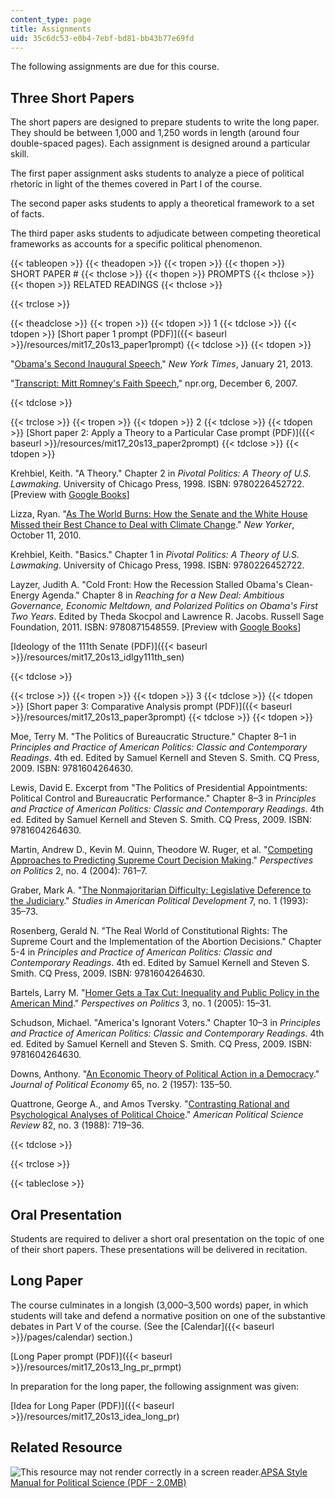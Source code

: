 ```yaml
---
content_type: page
title: Assignments
uid: 35c6dc53-e0b4-7ebf-bd81-bb43b77e69fd
---
```


The following assignments are due for this course.

Three Short Papers
------------------

The short papers are designed to prepare students to write the long paper. They should be between 1,000 and 1,250 words in length (around four double-spaced pages). Each assignment is designed around a particular skill.

The first paper assignment asks students to analyze a piece of political rhetoric in light of the themes covered in Part I of the course.

The second paper asks students to apply a theoretical framework to a set of facts.

The third paper asks students to adjudicate between competing theoretical frameworks as accounts for a specific political phenomenon.

{{< tableopen >}}
{{< theadopen >}}
{{< tropen >}}
{{< thopen >}}
SHORT PAPER #
{{< thclose >}}
{{< thopen >}}
PROMPTS
{{< thclose >}}
{{< thopen >}}
RELATED READINGS
{{< thclose >}}

{{< trclose >}}

{{< theadclose >}}
{{< tropen >}}
{{< tdopen >}}
1
{{< tdclose >}}
{{< tdopen >}}
[Short paper 1 prompt (PDF)]({{< baseurl >}}/resources/mit17_20s13_paper1prompt)
{{< tdclose >}}
{{< tdopen >}}


"[Obama's Second Inaugural Speech](http://www.nytimes.com/2013/01/21/us/politics/obamas-second-inaugural-speech.html?pagewanted=all&_r=0)," _New York Times_, January 21, 2013.

"[Transcript: Mitt Romney's Faith Speech](http://www.npr.org/templates/story/story.php?storyId=16969460)," npr.org, December 6, 2007.


{{< tdclose >}}

{{< trclose >}}
{{< tropen >}}
{{< tdopen >}}
2
{{< tdclose >}}
{{< tdopen >}}
[Short paper 2: Apply a Theory to a Particular Case prompt (PDF)]({{< baseurl >}}/resources/mit17_20s13_paper2prompt)
{{< tdclose >}}
{{< tdopen >}}


Krehbiel, Keith. "A Theory." Chapter 2 in _Pivotal Politics: A Theory of U.S. Lawmaking_. University of Chicago Press, 1998. ISBN: 9780226452722. \[Preview with [Google Books](http://books.google.com/books?id=M_oNZJw0DYgC&pg=PA20#v=onepage)\]

Lizza, Ryan. "[As The World Burns: How the Senate and the White House Missed their Best Chance to Deal with Climate Change](http://www.newyorker.com/reporting/2010/10/11/101011fa_fact_lizza)." _New Yorker_, October 11, 2010.

Krehbiel, Keith. "Basics." Chapter 1 in _Pivotal Politics: A Theory of U.S. Lawmaking_. University of Chicago Press, 1998. ISBN: 9780226452722.

Layzer, Judith A. "Cold Front: How the Recession Stalled Obama's Clean-Energy Agenda." Chapter 8 in _Reaching for a New Deal: Ambitious Governance, Economic Meltdown, and Polarized Politics on Obama's First Two Years_. Edited by Theda Skocpol and Lawrence R. Jacobs. Russell Sage Foundation, 2011. ISBN: 9780871548559. \[Preview with [Google Books](http://books.google.com/books?id=VJwirADAPzYC&pg=PA321#v=onepage)\]

[Ideology of the 111th Senate (PDF)]({{< baseurl >}}/resources/mit17_20s13_idlgy111th_sen)


{{< tdclose >}}

{{< trclose >}}
{{< tropen >}}
{{< tdopen >}}
3
{{< tdclose >}}
{{< tdopen >}}
[Short paper 3: Comparative Analysis prompt (PDF)]({{< baseurl >}}/resources/mit17_20s13_paper3prompt)
{{< tdclose >}}
{{< tdopen >}}


Moe, Terry M. "The Politics of Bureaucratic Structure." Chapter 8–1 in _Principles and Practice of American Politics: Classic and Contemporary Readings_. 4th ed. Edited by Samuel Kernell and Steven S. Smith. CQ Press, 2009. ISBN: 9781604264630.

Lewis, David E. Excerpt from "The Politics of Presidential Appointments: Political Control and Bureaucratic Performance." Chapter 8–3 in _Principles and Practice of American Politics: Classic and Contemporary Readings_. 4th ed. Edited by Samuel Kernell and Steven S. Smith. CQ Press, 2009. ISBN: 9781604264630.

Martin, Andrew D., Kevin M. Quinn, Theodore W. Ruger, et al. "[Competing Approaches to Predicting Supreme Court Decision Making](http://dx.doi.org/10.1017/S1537592704040502)." _Perspectives on Politics_ 2, no. 4 (2004): 761–7.

Graber, Mark A. "[The Nonmajoritarian Difficulty: Legislative Deference to the Judiciary](http://dx.doi.org/10.1017/S0898588X00000687)." _Studies in American Political Development_ 7, no. 1 (1993): 35–73.

Rosenberg, Gerald N. "The Real World of Constitutional Rights: The Supreme Court and the Implementation of the Abortion Decisions." Chapter 5-4 in _Principles and Practice of American Politics: Classic and Contemporary Readings_. 4th ed. Edited by Samuel Kernell and Steven S. Smith. CQ Press, 2009. ISBN: 9781604264630.

Bartels, Larry M. "[Homer Gets a Tax Cut: Inequality and Public Policy in the American Mind](http://dx.doi.org/10.1017/S1537592705050036)." _Perspectives on Politics_ 3, no. 1 (2005): 15–31.

Schudson, Michael. "America's Ignorant Voters." Chapter 10–3 in _Principles and Practice of American Politics: Classic and Contemporary Readings_. 4th ed. Edited by Samuel Kernell and Steven S. Smith. CQ Press, 2009. ISBN: 9781604264630.

Downs, Anthony. "[An Economic Theory of Political Action in a Democracy](http://www.jstor.org/stable/1827369)." _Journal of Political Economy_ 65, no. 2 (1957): 135–50.

Quattrone, George A., and Amos Tversky. "[Contrasting Rational and Psychological Analyses of Political Choice](http://www.jstor.org/stable/1962487)." _American Political Science Review_ 82, no. 3 (1988): 719–36.


{{< tdclose >}}

{{< trclose >}}

{{< tableclose >}}

Oral Presentation
-----------------

Students are required to deliver a short oral presentation on the topic of one of their short papers. These presentations will be delivered in recitation.

Long Paper
----------

The course culminates in a longish (3,000–3,500 words) paper, in which students will take and defend a normative position on one of the substantive debates in Part V of the course. (See the [Calendar]({{< baseurl >}}/pages/calendar) section.)

[Long Paper prompt (PDF)]({{< baseurl >}}/resources/mit17_20s13_lng_pr_prmpt)

In preparation for the long paper, the following assignment was given:

[Idea for Long Paper (PDF)]({{< baseurl >}}/resources/mit17_20s13_idea_long_pr)

Related Resource
----------------

![This resource may not render correctly in a screen reader.](/images/inacessible.gif)[APSA Style Manual for Political Science (PDF - 2.0MB)](https://connect.apsanet.org/stylemanual/)